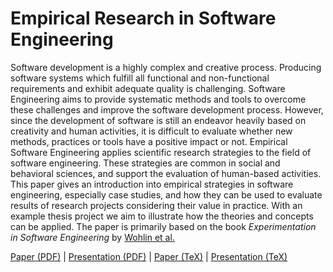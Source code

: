 # Empirical Research in Software Engineering

Software development is a highly complex and creative process. Producing software systems which fulfill all functional and 
non-functional requirements and exhibit adequate quality is challenging. Software Engineering aims to provide systematic methods 
and tools to overcome these challenges and improve the software development process. However, since the development of software 
is still an endeavor heavily based on creativity and human activities, it is difficult to evaluate whether new methods, practices 
or tools have a positive impact or not. Empirical Software Engineering applies scientific research strategies to the field of 
software engineering. These strategies are common in social and behavioral sciences, and support the evaluation of human-based 
activities. This paper gives an introduction into empirical strategies in software engineering, especially case studies, and how 
they can be used to evaluate results of research projects considering their value in practice. With an example thesis project we 
aim to illustrate how the theories and concepts can be applied. The paper is primarily based on the book _Experimentation in 
Software Engineering_ by [Wohlin et al.](https://www.springer.com/de/book/9783642290435)

[Paper (PDF)](./FS19_SKapferer_Empirical-Research-in-Software-Engineering-Paper.pdf) | 
[Presentation (PDF)](./FS19_SKapferer_Empirical-Research-in-Software-Engineering-Presentation.pdf) | 
[Paper (TeX)](./FS19_SKapferer_Empirical-Research-in-Software-Engineering-Paper.tex) | 
[Presentation (TeX)](./FS19_SKapferer_Empirical-Research-in-Software-Engineering-Presentation.tex)

